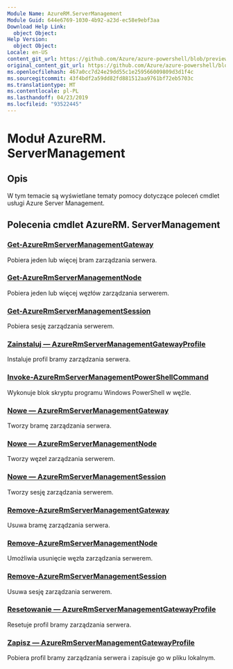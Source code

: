 ```yaml
---
Module Name: AzureRM.ServerManagement
Module Guid: 644e6769-1030-4b92-a23d-ec58e9ebf3aa
Download Help Link:
  object Object: 
Help Version:
  object Object: 
Locale: en-US
content_git_url: https://github.com/Azure/azure-powershell/blob/preview/src/ResourceManager/ServerManagement/Commands.ServerManagement/help/AzureRM.ServerManagement.md
original_content_git_url: https://github.com/Azure/azure-powershell/blob/preview/src/ResourceManager/ServerManagement/Commands.ServerManagement/help/AzureRM.ServerManagement.md
ms.openlocfilehash: 467a0cc7d24e29dd55c1e259566009809d3d1f4c
ms.sourcegitcommit: 43f4bdf2a59dd82fd881512aa9761bf72eb5703c
ms.translationtype: MT
ms.contentlocale: pl-PL
ms.lasthandoff: 04/23/2019
ms.locfileid: "93522445"
---
```

# Moduł AzureRM. ServerManagement
## Opis
W tym temacie są wyświetlane tematy pomocy dotyczące poleceń cmdlet usługi Azure Server Management.

## Polecenia cmdlet AzureRM. ServerManagement
### [Get-AzureRmServerManagementGateway](Get-AzureRmServerManagementGateway.md)
Pobiera jeden lub więcej bram zarządzania serwera.

### [Get-AzureRmServerManagementNode](Get-AzureRmServerManagementNode.md)
Pobiera jeden lub więcej węzłów zarządzania serwerem.

### [Get-AzureRmServerManagementSession](Get-AzureRmServerManagementSession.md)
Pobiera sesję zarządzania serwerem.

### [Zainstaluj — AzureRmServerManagementGatewayProfile](Install-AzureRmServerManagementGatewayProfile.md)
Instaluje profil bramy zarządzania serwera.

### [Invoke-AzureRmServerManagementPowerShellCommand](Invoke-AzureRmServerManagementPowerShellCommand.md)
Wykonuje blok skryptu programu Windows PowerShell w węźle.

### [Nowe — AzureRmServerManagementGateway](New-AzureRmServerManagementGateway.md)
Tworzy bramę zarządzania serwera.

### [Nowe — AzureRmServerManagementNode](New-AzureRmServerManagementNode.md)
Tworzy węzeł zarządzania serwerem.

### [Nowe — AzureRmServerManagementSession](New-AzureRmServerManagementSession.md)
Tworzy sesję zarządzania serwerem.

### [Remove-AzureRmServerManagementGateway](Remove-AzureRmServerManagementGateway.md)
Usuwa bramę zarządzania serwera.

### [Remove-AzureRmServerManagementNode](Remove-AzureRmServerManagementNode.md)
Umożliwia usunięcie węzła zarządzania serwerem.

### [Remove-AzureRmServerManagementSession](Remove-AzureRmServerManagementSession.md)
Usuwa sesję zarządzania serwerem.

### [Resetowanie — AzureRmServerManagementGatewayProfile](Reset-AzureRmServerManagementGatewayProfile.md)
Resetuje profil bramy zarządzania serwera.

### [Zapisz — AzureRmServerManagementGatewayProfile](Save-AzureRmServerManagementGatewayProfile.md)
Pobiera profil bramy zarządzania serwera i zapisuje go w pliku lokalnym.

